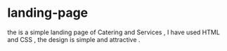# landing-page
the is a simple landing page of Catering and Services , I have used HTML and CSS , the design is simple and attractive .
